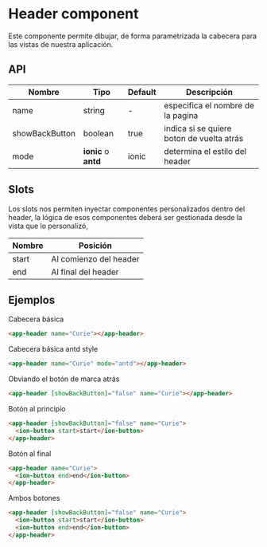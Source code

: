 # Header component
Este componente permite dibujar, de forma parametrizada la cabecera para las vistas de nuestra aplicación.

## API

| Nombre         | Tipo                 | Default | Descripción                               |
| -------------- | -------------------- | ------- | ----------------------------------------- |
| name           | string               | -       | especifica el nombre de la pagina         |
| showBackButton | boolean              | true    | indica si se quiere boton de vuelta atrás |
| mode           | **ionic** o **antd** | ionic   | determina el estilo del header            |

## Slots
Los slots nos permiten inyectar componentes personalizados dentro del header, la lógica de esos componentes deberá ser gestionada desde la vista que lo personalizó,

| Nombre | Posición               |
| ------ | ---------------------- |
| start  | Al comienzo del header |
| end    | Al final del header    |


## Ejemplos

Cabecera básica
```html
<app-header name="Curie"></app-header>
```

Cabecera básica antd style
```html
<app-header name="Curie" mode="antd"></app-header>
```

Obviando el botón de marca atrás
```html
<app-header [showBackButton]="false" name="Curie"></app-header>
```

Botón al principio
```html
<app-header [showBackButton]="false" name="Curie">
  <ion-button start>start</ion-button>
</app-header>
```

Botón al final
```html
<app-header name="Curie">
  <ion-button end>end</ion-button>
</app-header>
```

Ambos botones
```html
<app-header [showBackButton]="false" name="Curie">
  <ion-button start>start</ion-button>
  <ion-button end>end</ion-button>
</app-header>
```
